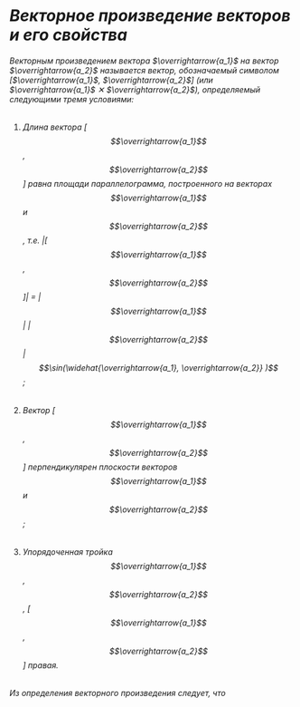 # _Векторное произведение векторов и его свойства_

###### *Векторным произведением* вектора $\overrightarrow{a_1}$ на вектор $\overrightarrow{a_2}$ называется вектор, обозначаемый символом [$\overrightarrow{a_1}$, $\overrightarrow{a_2}$] (или $\overrightarrow{a_1}$ ✕ $\overrightarrow{a_2}$), определяемый следующими тремя условиями:

1. ###### Длина вектора [$$\overrightarrow{a_1}$$, $$\overrightarrow{a_2}$$] равна площади параллелограмма, построенного на векторах $$\overrightarrow{a_1}$$ и $$\overrightarrow{a_2}$$ , т.е. |[$$\overrightarrow{a_1}$$, $$\overrightarrow{a_2}$$]| = |$$\overrightarrow{a_1}$$| |$$\overrightarrow{a_2}$$| $$\sin(\widehat{\overrightarrow{a_1}, \overrightarrow{a_2}} )$$;

2. ###### Вектор [$$\overrightarrow{a_1}$$, $$\overrightarrow{a_2}$$] перпендикулярен плоскости векторов $$\overrightarrow{a_1}$$ и $$\overrightarrow{a_2}$$;

3. ###### Упорядоченная тройка $$\overrightarrow{a_1}$$, $$\overrightarrow{a_2}$$, [$$\overrightarrow{a_1}$$, $$\overrightarrow{a_2}$$] правая.

###### Из определения векторного произведения следует, что
